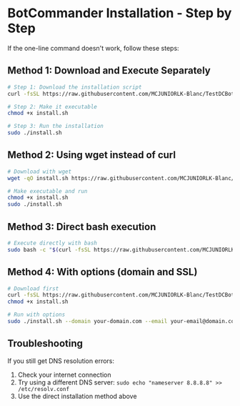 # BotCommander Installation - Step by Step

If the one-line command doesn't work, follow these steps:

## Method 1: Download and Execute Separately

```bash
# Step 1: Download the installation script
curl -fsSL https://raw.githubusercontent.com/MCJUNIORLK-Blanc/TestDCBotPanel/main/install.sh -o install.sh

# Step 2: Make it executable
chmod +x install.sh

# Step 3: Run the installation
sudo ./install.sh
```

## Method 2: Using wget instead of curl

```bash
# Download with wget
wget -qO install.sh https://raw.githubusercontent.com/MCJUNIORLK-Blanc/TestDCBotPanel/main/install.sh

# Make executable and run
chmod +x install.sh
sudo ./install.sh
```

## Method 3: Direct bash execution

```bash
# Execute directly with bash
sudo bash -c "$(curl -fsSL https://raw.githubusercontent.com/MCJUNIORLK-Blanc/TestDCBotPanel/main/install.sh)"
```

## Method 4: With options (domain and SSL)

```bash
# Download first
curl -fsSL https://raw.githubusercontent.com/MCJUNIORLK-Blanc/TestDCBotPanel/main/install.sh -o install.sh
chmod +x install.sh

# Run with options
sudo ./install.sh --domain your-domain.com --email your-email@domain.com --ssl
```

## Troubleshooting

If you still get DNS resolution errors:
1. Check your internet connection
2. Try using a different DNS server: `sudo echo "nameserver 8.8.8.8" >> /etc/resolv.conf`
3. Use the direct installation method above